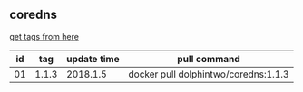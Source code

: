 ## coredns
[get tags from here](https://console.cloud.google.com/gcr/images/google-containers/GLOBAL/coredns?project=google-containers&gcrImageListsize=200)

|id|tag|update time|pull command|
|--|---|-----------|------------|
|01|1.1.3|2018.1.5|docker pull dolphintwo/coredns:1.1.3|